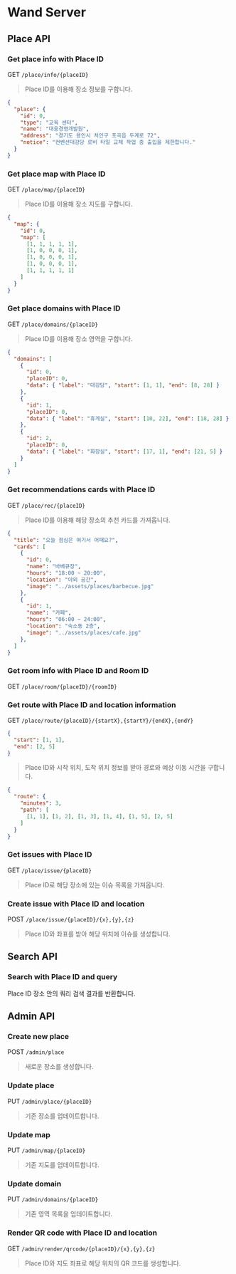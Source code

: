 # Wand Server

## Place API

### Get place info with Place ID
GET `/place/info/{placeID}`

> Place ID를 이용해 장소 정보를 구합니다.

```json
{
  "place": {
    "id": 0,
    "type": "교육 센터",
    "name": "대웅경영개발원",
    "address": "경기도 용인시 처인구 포곡읍 두계로 72",
    "notice": "컨벤션대강당 로비 타일 교체 작업 중 출입을 제한합니다."
  }
}
```

### Get place map with Place ID
GET `/place/map/{placeID}`

> Place ID를 이용해 장소 지도를 구합니다.

```json
{
  "map": {
    "id": 0,
    "map": [
      [1, 1, 1, 1, 1],
      [1, 0, 0, 0, 1],
      [1, 0, 0, 0, 1],
      [1, 0, 0, 0, 1],
      [1, 1, 1, 1, 1]
    ]
  }
}
```

### Get place domains with Place ID
GET `/place/domains/{placeID}`

> Place ID를 이용해 장소 영역을 구합니다.

```json
{
  "domains": [
    {
      "id": 0,
      "placeID": 0,
      "data": { "label": "대강당", "start": [1, 1], "end": [8, 28] }
    },
    {
      "id": 1,
      "placeID": 0,
      "data": { "label": "휴게실", "start": [10, 22], "end": [18, 28] }
    },
    {
      "id": 2,
      "placeID": 0,
      "data": { "label": "화장실", "start": [17, 1], "end": [21, 5] }
    }
  ]
}
```

### Get recommendations cards with Place ID
GET `/place/rec/{placeID}`

> Place ID를 이용해 해당 장소의 추천 카드를 가져옵니다.

```json
{
  "title": "오늘 점심은 여기서 어때요?",
  "cards": [
    {
      "id": 0,
      "name": "바베큐장",
      "hours": "18:00 ~ 20:00",
      "location": "야외 공간",
      "image": "../assets/places/barbecue.jpg"
    },
    {
      "id": 1,
      "name": "카페",
      "hours": "06:00 ~ 24:00",
      "location": "숙소동 2층",
      "image": "../assets/places/cafe.jpg"
    },
  ]
}
```

### Get room info with Place ID and Room ID
GET `/place/room/{placeID}/{roomID}`

### Get route with Place ID and location information
GET `/place/route/{placeID}/{startX},{startY}/{endX},{endY}`

```json
{
  "start": [1, 1],
  "end": [2, 5]
}
```

> Place ID와 시작 위치, 도착 위치 정보를 받아 경로와 예상 이동 시간을 구합니다.
 
```json
{
  "route": {
    "minutes": 3,
    "path": [
      [1, 1], [1, 2], [1, 3], [1, 4], [1, 5], [2, 5]
    ]
  }
}
```

### Get issues with Place ID
GET `/place/issue/{placeID}`

> Place ID로 해당 장소에 있는 이슈 목록을 가져옵니다.

### Create issue with Place ID and location
POST `/place/issue/{placeID}/{x},{y},{z}`

> Place ID와 좌표를 받아 해당 위치에 이슈를 생성합니다.

## Search API

### Search with Place ID and query
Place ID 장소 안의 쿼리 검색 결과를 반환합니다.

## Admin API

### Create new place
POST `/admin/place`

> 새로운 장소를 생성합니다.

### Update place
PUT `/admin/place/{placeID}`

> 기존 장소를 업데이트합니다.

### Update map
PUT `/admin/map/{placeID}`

> 기존 지도를 업데이트합니다.

<!-- ### Delete place
> 기존 장소를 삭제합니다. -->

<!-- ### Create new domain
> 새로운 영역을 생성합니다. -->

### Update domain
PUT `/admin/domains/{placeID}`

> 기존 영역 목록을 업데이트합니다.

### Render QR code with Place ID and location
GET `/admin/render/qrcode/{placeID}/{x},{y},{z}`

> Place ID와 지도 좌표로 해당 위치의 QR 코드를 생성합니다.

<!-- ### Render map as html for iframe
> 렌더링된 맵을 제공합니다. -->
